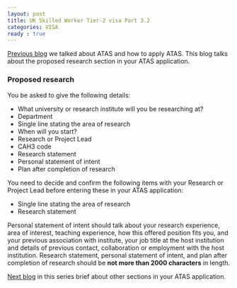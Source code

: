 ```yaml
---
layout: post
title: UK Skilled Worker Tier-2 visa Part 3.2
categories: VISA
ready : true
---
```


[Previous blog](skilled-worker-p3-1-atas) we talked about ATAS and how to apply ATAS. 
This blog talks about the proposed research section in your ATAS application.

### Proposed research

You be asked to give the following details:

* What university or research institute will you be researching at?
* Department
* Single line stating the area of research
* When will you start?
* Research or Project Lead
* CAH3 code
* Research statement
* Personal statement of intent
* Plan after completion of research

You need to decide and confirm the following items with your Research or 
Project Lead before entering these in your ATAS application:

* Single line stating the area of research
* Research statement

Personal statement of intent should talk about your research experience, 
area of interest, teaching experience, how this offered position fits you, and  
your previous association with institute, your job title at the host institution 
and details of previous contact, collaboration or employment with the host 
institution. Research statement, personal statement of intent, and plan after 
completion of research should be **not more than 2000 characters** in length.

[Next blog](skilled-worker-p3-3-atas) in this series brief about other 
sections in your ATAS application.